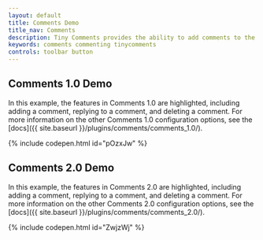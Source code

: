 ```yaml
---
layout: default
title: Comments Demo
title_nav: Comments
description: Tiny Comments provides the ability to add comments to the content and collaborate with other users for content editing.
keywords: comments commenting tinycomments
controls: toolbar button
---
```


## Comments 1.0 Demo

In this example, the features in Comments 1.0 are highlighted, including adding a comment, replying to a comment, and deleting a comment. For more information on the other Comments 1.0 configuration options, see the [docs]({{ site.baseurl }}/plugins/comments/comments_1.0/).

{% include codepen.html id="pOzxJw" %}

## Comments 2.0 Demo

In this example, the features in Comments 2.0 are highlighted, including adding a comment, replying to a comment, and deleting a comment. For more information on the other Comments 2.0 configuration options, see the [docs]({{ site.baseurl }}/plugins/comments/comments_2.0/).

{% include codepen.html id="ZwjzWj" %}
